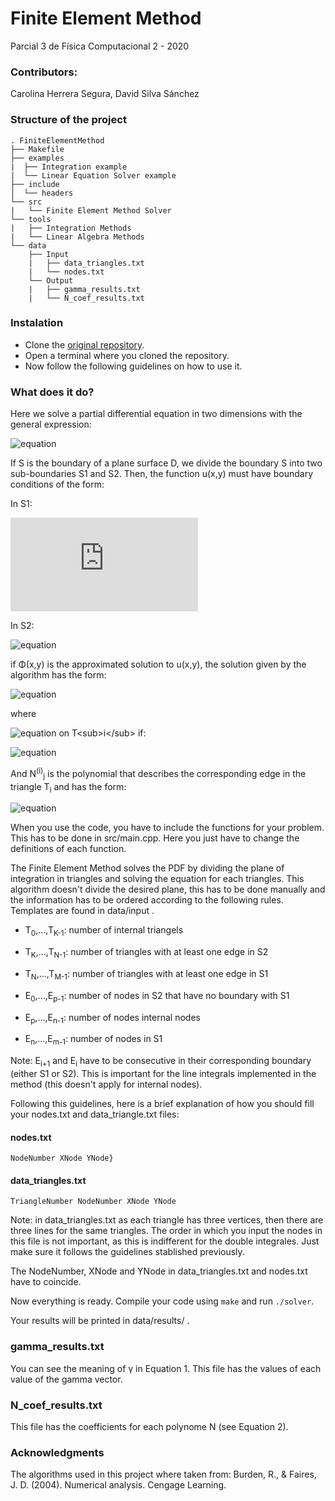 # Finite Element Method
Parcial 3 de Física Computacional 2 - 2020

### Contributors:
Carolina Herrera Segura, David Silva Sánchez

### Structure of the project
```
. FiniteElementMethod
├── Makefile
├── examples
|  ├── Integration example
|  └── Linear Equation Solver example
├── include
│  └── headers
└── src
|   └── Finite Element Method Solver
└── tools
|   ├── Integration Methods
|   └── Linear Algebra Methods
└── data
    ├── Input
    |   ├── data_triangles.txt
    |   └── nodes.txt
    └── Output    
    |   ├── gamma_results.txt
    |   └── N_coef_results.txt
```

### Instalation

* Clone the [original repository](https://github.com/DavidSS0397/FiniteElementMethod.git).
* Open a terminal where you cloned the repository.
* Now follow the following guidelines on how to use it.

### What does it do?

Here we solve a partial differential equation in two dimensions with the general expression:

![equation](https://latex.codecogs.com/gif.latex?\frac{\partial}{\partial&space;x}\left(p(x,y)\frac{\partial&space;u}{\partial&space;x}&space;\right)&space;&plus;&space;\frac{\partial}{\partial&space;y}\left(q(x,y)\frac{\partial&space;u}{\partial&space;y}&space;\right)&space;&plus;&space;r(x,y)u(x,y)&space;=&space;f(x,y))

If S is the boundary of a plane surface D, we divide the boundary S into two sub-boundaries S1 and S2. Then, the function u(x,y) must have boundary conditions of the form:

In S1:

![equation](https://latex.codecogs.com/gif.latex?u(x,y)=&space;g(x,y))

In S2:

![equation](https://latex.codecogs.com/gif.latex?p(x,y)\frac{\partial&space;u}{\partial&space;x}cos(\theta_1)&plus;q(x,y)\frac{\partial&space;u}{\partial&space;y}cos(\theta_2)&space;&plus;g_1(x,y)u(x,y)&space;=&space;g_2(x,y))

if Φ(x,y) is the approximated solution to u(x,y), the solution given by the algorithm has the form:

![equation](https://latex.codecogs.com/gif.latex?\Phi(x,y)&space;=&space;\sum_{k=0}^{m-1}&space;\gamma_{k}\Phi_k(x,y)&space;\quad&space;(1))

where

![equation](https://latex.codecogs.com/gif.latex?\Phi_k(x,y)&space;=&space;N^{(i)}_j) on T<sub>i</sub> if:

![equation](https://latex.codecogs.com/gif.latex?E_k&space;=&space;(x^{(i)}_j,y^{(i)}_j&space;))

And N<sup>(i)</sup><sub>j</sub> is the polynomial that describes the corresponding edge in the triangle T<sub>i</sub> and has the form:

![equation](https://latex.codecogs.com/gif.latex?N^{(i)}_j(x,y)&space;=&space;a^{(i)}_j&space;&plus;&space;b^{(i)}_jx&space;&plus;&space;c^{(i)}_jy&space;\quad&space;(2))

When you use the code, you have to include the functions for your problem. This has to be done in src/main.cpp. Here you just have to change the definitions of each function.

The Finite Element Method solves the PDF by dividing the plane of integration in triangles and solving the equation for each triangles. This algorithm doesn't divide the desired plane, this has to be done manually and the information has to be ordered according to the following rules. Templates are found in data/input .

* T<sub>0</sub>,...,T<sub>K-1</sub>: number of internal triangels
* T<sub>K</sub>,...,T<sub>N-1</sub>: number of triangles with at least one edge in S2
* T<sub>N</sub>,...,T<sub>M-1</sub>: number of triangles with at least one edge in S1

* E<sub>0</sub>,...,E<sub>p-1</sub>: number of nodes in S2 that have no boundary with S1
* E<sub>p</sub>,...,E<sub>n-1</sub>: number of nodes internal nodes
* E<sub>n</sub>,...,E<sub>m-1</sub>: number of nodes in S1

Note: E<sub>i+1</sub> and E<sub>i</sub> have to be consecutive in their corresponding boundary (either S1 or S2). This is important for the line integrals implemented in the method (this doesn't apply for internal nodes).

Following this guidelines, here is a brief explanation of how you should fill your nodes.txt and data_triangle.txt files:

#### nodes.txt
```NodeNumber XNode YNode}```

#### data_triangles.txt
```TriangleNumber NodeNumber XNode YNode```

Note: in data_triangles.txt as each triangle has three vertices, then there are three lines for the same triangles. The order in which you input the nodes in this file is not important, as this is indifferent for the double integrales. Just make sure it follows the guidelines stablished previously. 

The NodeNumber, XNode and YNode in data_triangles.txt and nodes.txt have to coincide.

Now everything is ready. Compile your code using ```make``` and run ```./solver```.

Your results will be printed in data/results/ .

### gamma_results.txt

You can see the meaning of γ in Equation 1. This file has the values of each value of the gamma vector.

### N_coef_results.txt

This file has the coefficients for each polynome N (see Equation 2).


### Acknowledgments

The algorithms used in this project where taken from:
Burden, R., & Faires, J. D. (2004). Numerical analysis. Cengage Learning.
